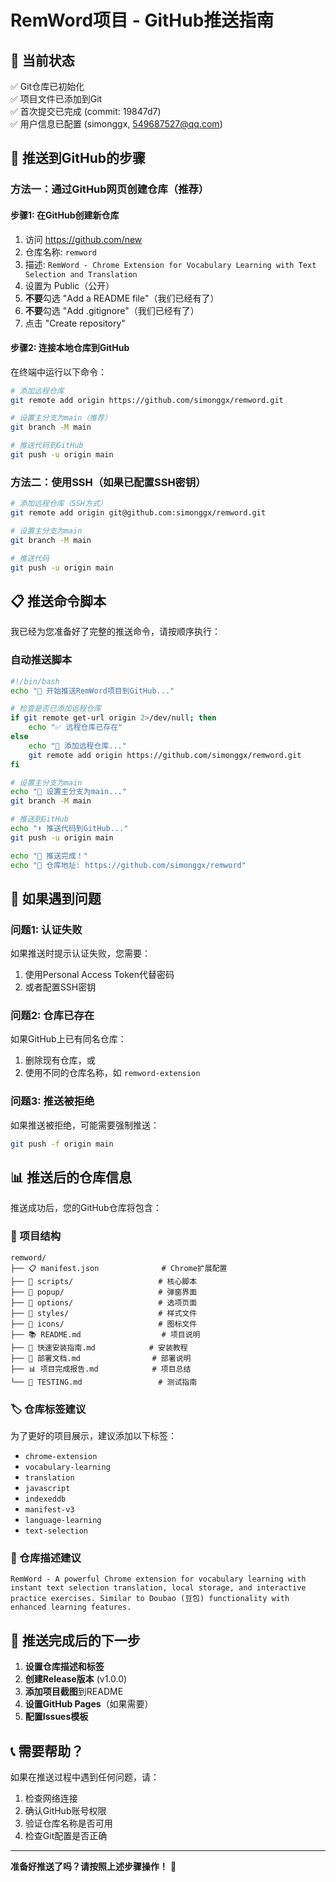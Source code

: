 # RemWord项目 - GitHub推送指南

## 🎯 当前状态
✅ Git仓库已初始化  
✅ 项目文件已添加到Git  
✅ 首次提交已完成 (commit: 19847d7)  
✅ 用户信息已配置 (simonggx, 549687527@qq.com)  

## 🚀 推送到GitHub的步骤

### 方法一：通过GitHub网页创建仓库（推荐）

#### 步骤1: 在GitHub创建新仓库
1. 访问 https://github.com/new
2. 仓库名称: `remword`
3. 描述: `RemWord - Chrome Extension for Vocabulary Learning with Text Selection and Translation`
4. 设置为 Public（公开）
5. **不要**勾选 "Add a README file"（我们已经有了）
6. **不要**勾选 "Add .gitignore"（我们已经有了）
7. 点击 "Create repository"

#### 步骤2: 连接本地仓库到GitHub
在终端中运行以下命令：

```bash
# 添加远程仓库
git remote add origin https://github.com/simonggx/remword.git

# 设置主分支为main（推荐）
git branch -M main

# 推送代码到GitHub
git push -u origin main
```

### 方法二：使用SSH（如果已配置SSH密钥）

```bash
# 添加远程仓库（SSH方式）
git remote add origin git@github.com:simonggx/remword.git

# 设置主分支为main
git branch -M main

# 推送代码
git push -u origin main
```

## 📋 推送命令脚本

我已经为您准备好了完整的推送命令，请按顺序执行：

### 自动推送脚本
```bash
#!/bin/bash
echo "🚀 开始推送RemWord项目到GitHub..."

# 检查是否已添加远程仓库
if git remote get-url origin 2>/dev/null; then
    echo "✅ 远程仓库已存在"
else
    echo "📡 添加远程仓库..."
    git remote add origin https://github.com/simonggx/remword.git
fi

# 设置主分支为main
echo "🔄 设置主分支为main..."
git branch -M main

# 推送到GitHub
echo "⬆️ 推送代码到GitHub..."
git push -u origin main

echo "🎉 推送完成！"
echo "📍 仓库地址: https://github.com/simonggx/remword"
```

## 🔧 如果遇到问题

### 问题1: 认证失败
如果推送时提示认证失败，您需要：
1. 使用Personal Access Token代替密码
2. 或者配置SSH密钥

### 问题2: 仓库已存在
如果GitHub上已有同名仓库：
1. 删除现有仓库，或
2. 使用不同的仓库名称，如 `remword-extension`

### 问题3: 推送被拒绝
如果推送被拒绝，可能需要强制推送：
```bash
git push -f origin main
```

## 📊 推送后的仓库信息

推送成功后，您的GitHub仓库将包含：

### 📁 项目结构
```
remword/
├── 📋 manifest.json              # Chrome扩展配置
├── 📁 scripts/                   # 核心脚本
├── 📁 popup/                     # 弹窗界面
├── 📁 options/                   # 选项页面
├── 📁 styles/                    # 样式文件
├── 📁 icons/                     # 图标文件
├── 📚 README.md                  # 项目说明
├── 🚀 快速安装指南.md            # 安装教程
├── 🔧 部署文档.md                # 部署说明
├── 📊 项目完成报告.md            # 项目总结
└── 🧪 TESTING.md                 # 测试指南
```

### 🏷️ 仓库标签建议
为了更好的项目展示，建议添加以下标签：
- `chrome-extension`
- `vocabulary-learning`
- `translation`
- `javascript`
- `indexeddb`
- `manifest-v3`
- `language-learning`
- `text-selection`

### 📝 仓库描述建议
```
RemWord - A powerful Chrome extension for vocabulary learning with instant text selection translation, local storage, and interactive practice exercises. Similar to Doubao (豆包) functionality with enhanced learning features.
```

## 🎯 推送完成后的下一步

1. **设置仓库描述和标签**
2. **创建Release版本** (v1.0.0)
3. **添加项目截图**到README
4. **设置GitHub Pages**（如果需要）
5. **配置Issues模板**

## 📞 需要帮助？

如果在推送过程中遇到任何问题，请：
1. 检查网络连接
2. 确认GitHub账号权限
3. 验证仓库名称是否可用
4. 检查Git配置是否正确

---

**准备好推送了吗？请按照上述步骤操作！** 🚀
